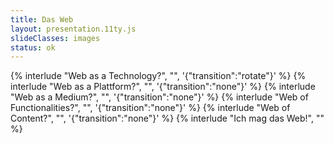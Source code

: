 ```yaml
---
title: Das Web
layout: presentation.11ty.js
slideClasses: images
status: ok
---
```


{% interlude "Web as a Technology?", "", '{"transition":"rotate"}'  %}
{% interlude "Web as a Plattform?", "", '{"transition":"none"}'  %}
{% interlude "Web as a Medium?", "", '{"transition":"none"}'  %}
{% interlude "Web of Functionalities?", "", '{"transition":"none"}'  %}
{% interlude "Web of Content?", "", '{"transition":"none"}'  %}
{% interlude "Ich mag das Web!", "" %}


